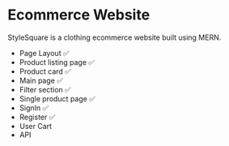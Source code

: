 # Ecommerce Website

StyleSquare is a clothing ecommerce website built using MERN.

- Page Layout ✅
- Product listing page ✅
- Product card ✅
- Main page ✅
- Filter section ✅
- Single product page ✅
- SignIn ✅
- Register ✅
- User Cart 
- API
